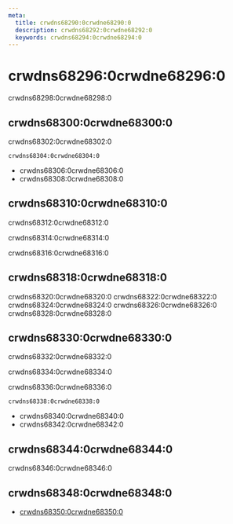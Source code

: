 ```yaml
---
meta:
  title: crwdns68290:0crwdne68290:0
  description: crwdns68292:0crwdne68292:0
  keywords: crwdns68294:0crwdne68294:0
---
```


# crwdns68296:0crwdne68296:0

crwdns68298:0crwdne68298:0

<entry-ad />

## crwdns68300:0crwdne68300:0

crwdns68302:0crwdne68302:0

`crwdns68304:0crwdne68304:0`

- crwdns68306:0crwdne68306:0
- crwdns68308:0crwdne68308:0

## crwdns68310:0crwdne68310:0

crwdns68312:0crwdne68312:0

  crwdns68314:0crwdne68314:0

  crwdns68316:0crwdne68316:0

## crwdns68318:0crwdne68318:0

crwdns68320:0crwdne68320:0
<alert type="success">crwdns68322:0crwdne68322:0</alert>
<alert type="info">crwdns68324:0crwdne68324:0</alert>
<alert type="warning">crwdns68326:0crwdne68326:0</alert>
<alert type="error">crwdns68328:0crwdne68328:0</alert>

## crwdns68330:0crwdne68330:0

crwdns68332:0crwdne68332:0

  crwdns68334:0crwdne68334:0

  crwdns68336:0crwdne68336:0

  `crwdns68338:0crwdne68338:0`

- crwdns68340:0crwdne68340:0
- crwdns68342:0crwdne68342:0

## crwdns68344:0crwdne68344:0

crwdns68346:0crwdne68346:0

## crwdns68348:0crwdne68348:0

- [crwdns68350:0crwdne68350:0]()

<backmatter />
